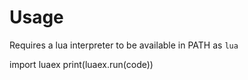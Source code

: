 # Usage

Requires a lua interpreter to be available in PATH as `lua`

  import luaex
  print(luaex.run(code))

